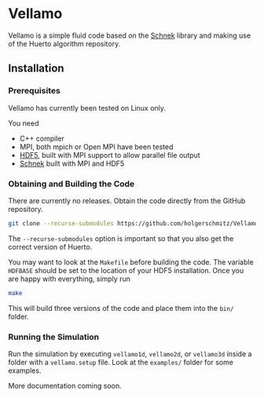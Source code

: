 # Vellamo

Vellamo is a simple fluid code based on the [Schnek](https://github.com/holgerschmitz/Schnek) library and making use of the Huerto algorithm repository.

## Installation

### Prerequisites

Vellamo has currently been tested on Linux only.

You need
* C++ compiler
* MPI, both mpich or Open MPI have been tested
* [HDF5](https://www.hdfgroup.org/solutions/hdf5), built with MPI support to allow parallel file output
* [Schnek](https://github.com/holgerschmitz/Schnek) built with MPI and HDF5

### Obtaining and Building the Code

There are currently no releases. Obtain the code directly from the GitHub repository.

```bash
git clone --recurse-submodules https://github.com/holgerschmitz/Vellamo.git
```

The `--recurse-submodules` option is important so that you also get the correct version of Huerto.

You may want to look at the `Makefile` before building the code. The variable `HDFBASE` should be set to the location of your HDF5 installation. Once you are happy with everything, simply run

```bash
make
```

This will build three versions of the code and place them into the `bin/` folder.

### Running the Simulation

Run the simulation by executing `vellamo1d`, `vellamo2d`, or `vellamo3d` inside a folder with a `vellamo.setup` file. Look at the `examples/` folder for some examples.

More documentation coming soon.